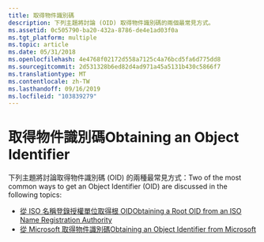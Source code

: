 ```yaml
---
title: 取得物件識別碼
description: 下列主題將討論 (OID) 取得物件識別碼的兩個最常見方式。
ms.assetid: 0c505790-ba20-432a-8786-de4e1ad03f0a
ms.tgt_platform: multiple
ms.topic: article
ms.date: 05/31/2018
ms.openlocfilehash: 4e4768f02172d558a7125c4a76bcd5fa6d775dd8
ms.sourcegitcommit: 2d531328b6ed82d4ad971a45a5131b430c5866f7
ms.translationtype: MT
ms.contentlocale: zh-TW
ms.lasthandoff: 09/16/2019
ms.locfileid: "103839279"
---
```

# <a name="obtaining-an-object-identifier"></a><span data-ttu-id="c2a57-103">取得物件識別碼</span><span class="sxs-lookup"><span data-stu-id="c2a57-103">Obtaining an Object Identifier</span></span>

<span data-ttu-id="c2a57-104">下列主題將討論取得物件識別碼 (OID) 的兩種最常見方式：</span><span class="sxs-lookup"><span data-stu-id="c2a57-104">Two of the most common ways to get an Object Identifier (OID) are discussed in the following topics:</span></span>

-   [<span data-ttu-id="c2a57-105">從 ISO 名稱登錄授權單位取得根 OID</span><span class="sxs-lookup"><span data-stu-id="c2a57-105">Obtaining a Root OID from an ISO Name Registration Authority</span></span>](obtaining-a-root-oid-from-an-iso-name-registration-authority.md)
-   [<span data-ttu-id="c2a57-106">從 Microsoft 取得物件識別碼</span><span class="sxs-lookup"><span data-stu-id="c2a57-106">Obtaining an Object Identifier from Microsoft</span></span>](obtaining-an-object-identifier-from-microsoft.md)

 

 




